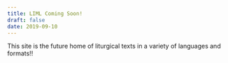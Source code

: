 ```yaml
---
title: LIML Coming Soon!
draft: false
date: 2019-09-10
---
```


This site is the future home of liturgical texts in a variety of languages and formats!!